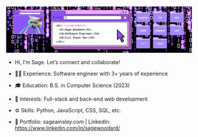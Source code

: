 ![Sage Woodard – Software Engineer](banner.png)

- Hi, I’m Sage. Let’s connect and collaborate!

- 👩‍💻 Experience: Software engineer with 3+ years of experience
- 🎓 Education: B.S. in Computer Science (2023)
- 👾 Interests: Full-stack and back-end web development
- ⚙️ Skills: Python, JavaScript, CSS, SQL, etc.
- 🔗 Portfolio: sageainsley.com | LinkedIn: https://www.linkedin.com/in/sagewoodard/

<!---
sagewoodard/sagewoodard is a ✨ special ✨ repository because its `README.md` (this file) appears on your GitHub profile.
You can click the Preview link to take a look at your changes.
--->
